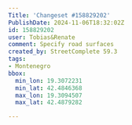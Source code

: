 ```yaml
---
Title: 'Changeset #158829202'
PublishDate: 2024-11-06T18:32:02Z
id: 158829202
user: Tobias&Renate
comment: Specify road surfaces
created_by: StreetComplete 59.3
tags:
- Montenegro
bbox:
  min_lon: 19.3072231
  min_lat: 42.4846368
  max_lon: 19.3094507
  max_lat: 42.4879282

---
```

